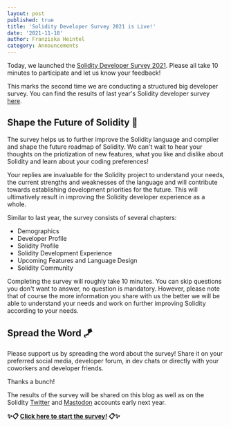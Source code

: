 ```yaml
---
layout: post
published: true
title: 'Solidity Developer Survey 2021 is Live!'
date: '2021-11-18'
author: Franziska Heintel
category: Announcements
---
```


Today, we launched the [Solidity Developer Survey 2021](https://docs.google.com/forms/d/e/1FAIpQLSc5iacmGfzHfAAgQK3hQVxIXXKMImYbQ5tzi33BiMwaBvhbFQ/viewform). Please all take 10 minutes to participate and let us know your feedback!

This marks the second time we are conducting a structured big developer survey. You can find the results of last year's Solidity developer survey [here](https://blog.soliditylang.org/2021/01/26/solidity-developer-survey-2020-results/). 

## Shape the Future of Solidity 🔮

The survey helps us to further improve the Solidity language and compiler and shape the future roadmap of Solidity. We can't wait to hear your thoughts on the priotization of new features, what you like and dislike about Solidity and learn about your coding preferences!

Your replies are invaluable for the Solidity project to understand your needs, the current strengths and weaknesses of the language and will contribute towards establishing development priorities for the future. This will ultimatively result in improving the Solidity developer experience as a whole.

Similar to last year, the survey consists of several chapters:
- Demographics
- Developer Profile
- Solidity Profile
- Solidity Development Experience
- Upcoming Features and Language Design
- Solidity Community

Completing the survey will roughly take 10 minutes. You can skip questions you don't want to answer, no question is mandatory. However, please note that of course the more information you share with us the better we will be able to understand your needs and work on further improving Solidity according to your needs.

## Spread the Word 🪁

Please support us by spreading the word about the survey! Share it on your preferred social media, developer forum, in dev chats or directly with your coworkers and developer friends.

Thanks a bunch!

The results of the survey will be shared on this blog as well as on the Solidity [Twitter](https://twitter.com/solidity_lang) and [Mastodon](https://fosstodon.org/@solidity) accounts early next year.

**✨📋 [Click here to start the survey!](https://docs.google.com/forms/d/e/1FAIpQLSc5iacmGfzHfAAgQK3hQVxIXXKMImYbQ5tzi33BiMwaBvhbFQ/viewform) 📋✨**